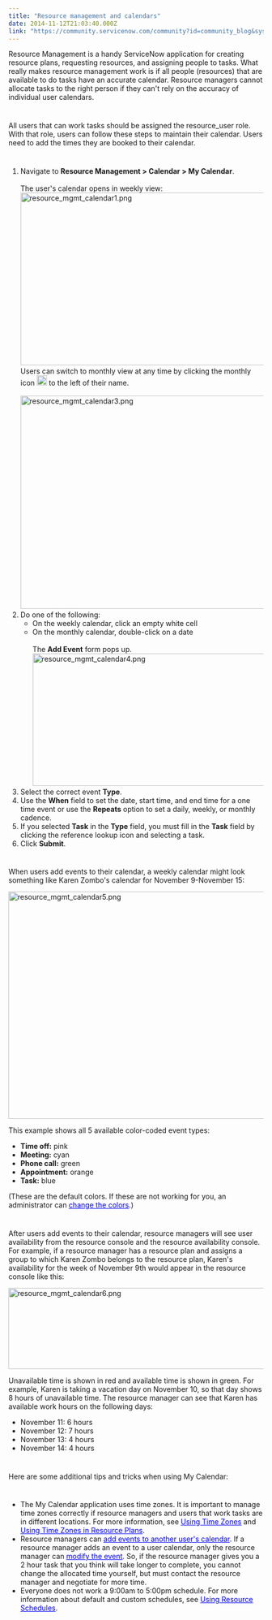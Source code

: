 ```yaml
---
title: "Resource management and calendars"
date: 2014-11-12T21:03:40.000Z
link: "https://community.servicenow.com/community?id=community_blog&sys_id=7b5c6aa1dbd0dbc01dcaf3231f961984"
---
```

<p>Resource Management is a handy ServiceNow application for creating resource plans, requesting resources, and assigning people to tasks. What really makes resource management work is if all people (resources) that are available to do tasks have an accurate calendar. Resource managers cannot allocate tasks to the right person if they can't rely on the accuracy of individual user calendars.</p><p style="min-height: 8pt; height: 8pt; padding: 0px;">  </p><p>All users that can work tasks should be assigned the resource_user role. With that role, users can follow these steps to maintain their calendar. Users need to add the times they are booked to their calendar.</p><p style="min-height: 8pt; height: 8pt; padding: 0px;">  </p><ol><li>Navigate to <strong>Resource Management &gt; Calendar &gt; My Calendar</strong>.<br/><br/>The user's calendar opens in weekly view:<br/><a _jive_internal="true" href="/servlet/JiveServlet/showImage/38-3642-15579/resource_mgmt_calendar1.png"><img  alt="resource_mgmt_calendar1.png" class="image-0 jive-image" height="478" src="cbd369c6db90df048c8ef4621f9619ea.iix" style="height: 340px; width: 620px;" width="872"/></a><br/>Users can switch to monthly view at any time by clicking the monthly icon <a _jive_internal="true" href="/servlet/JiveServlet/showImage/38-3642-15582/resource_mgmt_calendar2.png"><img  alt="resource_mgmt_calendar2.png" class="jive-image image-3" height="20" src="86ee7886dbd497041dcaf3231f961981.iix" width="20"/></a> to the left of their name.<br/><br/><a _jive_internal="true" href="/servlet/JiveServlet/showImage/38-3642-15584/resource_mgmt_calendar3.png"><img  alt="resource_mgmt_calendar3.png" class="image-0 jive-image" height="537" src="90c1208adb1c5344e9737a9e0f96195d.iix" style="height: 420px; width: 620px;" width="793"/></a></li><li>Do one of the following:<ul><li>On the weekly calendar, click an empty white cell</li><li>On the monthly calendar, double-click on a date<br/><br/>The <strong>Add Event</strong> form pops up. <br/><a _jive_internal="true" href="/servlet/JiveServlet/showImage/38-3642-15585/resource_mgmt_calendar4.png"><img  alt="resource_mgmt_calendar4.png" class="image-1 jive-image" height="306" src="2e8ebb71db18d3049c9ffb651f9619de.iix" style="height: 261px; width: 620px;" width="726"/></a></li></ul></li><li>Select the correct event <strong>Type</strong>.</li><li>Use the <strong>When</strong> field to set the date, start time, and end time for a one time event or use the <strong>Repeats</strong> option to set a daily, weekly, or monthly cadence.</li><li>If you selected <strong>Task</strong> in the <strong>Type</strong> field, you must fill in the <strong>Task</strong> field by clicking the reference lookup icon and selecting a task.</li><li>Click <strong>Submit</strong>.</li></ol><p style="min-height: 8pt; height: 8pt; padding: 0px;">  </p><p>When users add events to their calendar, a weekly calendar might look something like Karen Zombo's calendar for November 9-November 15:</p><p><a _jive_internal="true" href="/servlet/JiveServlet/showImage/38-3642-15586/resource_mgmt_calendar5.png"><img  alt="resource_mgmt_calendar5.png" class="image-0 jive-image" height="448" src="d271e942dbdcd344e9737a9e0f961985.iix" style="height: 448px; width: 682.764302059497px;" width="683"/></a></p><p>This example shows all 5 available color-coded event types:</p><ul><li><strong>Time off:</strong> pink</li><li><strong>Meeting:</strong> cyan</li><li><strong>Phone call:</strong> green</li><li><strong>Appointment:</strong> orange</li><li><strong>Task:</strong> blue</li></ul><p>(These are the default colors. If these are not working for you, an administrator can <a class="jive-link-external-small" href="http://wiki.servicenow.com/index.php?title=Modifying_Resource_Events#Changing_Resource_Event_Colors" rel="nofollow" target="_blank"><span style="color: #0000ff; text-decoration: underline;">change the colors</span></a>.)</p><p style="min-height: 8pt; height: 8pt; padding: 0px;">  </p><p>After users add events to their calendar, resource managers will see user availability from the resource console and the resource availability console. For example, if a resource manager has a resource plan and assigns a group to which Karen Zombo belongs to the resource plan, Karen's availability for the week of November 9th would appear in the resource console like this:</p><p><a _jive_internal="true" href="/servlet/JiveServlet/showImage/38-3642-15588/resource_mgmt_calendar6.png"><img  alt="resource_mgmt_calendar6.png" class="image-0 jive-image" height="160" src="0a618906dbd09f048c8ef4621f9619dd.iix" style="height: 160px; width: 893.605442176871px;" width="894"/></a></p><p>Unavailable time is shown in red and available time is shown in green. For example, Karen is taking a vacation day on November 10, so that day shows 8 hours of unavailable time. The resource manager can see that Karen has available work hours on the following days:</p><ul><li>November 11: 6 hours</li><li>November 12: 7 hours</li><li>November 13: 4 hours</li><li>November 14: 4 hours</li></ul><p style="min-height: 8pt; height: 8pt; padding: 0px;">  </p><p>Here are some additional tips and tricks when using My Calendar:</p><p style="min-height: 8pt; height: 8pt; padding: 0px;">  </p><ul><li>The My Calendar application uses time zones. It is important to manage time zones correctly if resource managers and users that work tasks are in different locations. For more information, see <a class="jive-link-external-small" href="http://wiki.servicenow.com/index.php?title=Using_Time_Zones" rel="nofollow" target="_blank"><span style="color: #0000ff; text-decoration: underline;">Using Time Zones</span></a> and <a class="jive-link-external-small" href="http://wiki.servicenow.com/index.php?title=Working_with_Resource_Plans#Using_Time_Zones_in_Resource_Plans" rel="nofollow" target="_blank"><span style="color: #0000ff; text-decoration: underline;">Using Time Zones in Resource Plans</span></a>.</li><li>Resource managers can <a class="jive-link-external-small" href="http://wiki.servicenow.com/index.php?title=My_Calendar#Adding_Events_to_Another_User.27s_Calendar" rel="nofollow" target="_blank"><span style="color: #0000ff; text-decoration: underline;">add events to another user's calendar</span></a>. If a resource manager adds an event to a user calendar, only the resource manager can <a class="jive-link-external-small" href="http://wiki.servicenow.com/index.php?title=Modifying_Resource_Events#Modifying_a_Resource_Event" rel="nofollow" target="_blank"><span style="color: #0000ff; text-decoration: underline;">modify the event</span></a>. So, if the resource manager gives you a 2 hour task that you think will take longer to complete, you cannot change the allocated time yourself, but must contact the resource manager and negotiate for more time.</li><li>Everyone does not work a 9:00am to 5:00pm schedule. For more information about default and custom schedules, see <a class="jive-link-external-small" href="http://wiki.servicenow.com/index.php?title=Using_Resource_Schedules" rel="nofollow" target="_blank"><span style="color: #0000ff; text-decoration: underline;">Using Resource Schedules</span></a>.</li></ul>